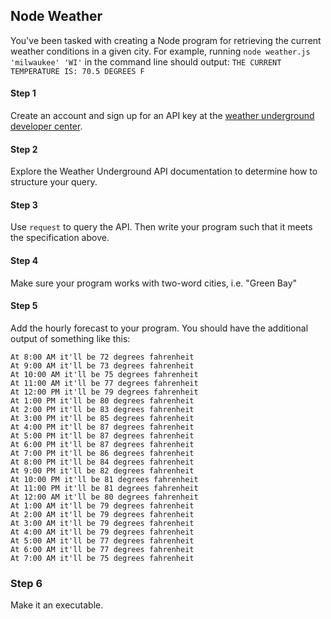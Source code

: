 ## Node Weather

You've been tasked with creating a Node program for retrieving the current weather conditions in a given city. For example, running `node weather.js 'milwaukee' 'WI'` in the command line should output: `THE CURRENT TEMPERATURE IS: 70.5 DEGREES F`

#### Step 1

Create an account and sign up for an API key at the [weather underground developer center](http://www.wunderground.com/weather/api/d/login.html).

#### Step 2

Explore the Weather Underground API documentation to determine how to structure your query.

#### Step 3

Use `request` to query the API. Then write your program such that it meets the specification above.


#### Step 4

Make sure your program works with two-word cities, i.e. "Green Bay"

#### Step 5

Add the hourly forecast to your program. You should have the additional output of something like this:

```
At 8:00 AM it'll be 72 degrees fahrenheit
At 9:00 AM it'll be 73 degrees fahrenheit
At 10:00 AM it'll be 75 degrees fahrenheit
At 11:00 AM it'll be 77 degrees fahrenheit
At 12:00 PM it'll be 79 degrees fahrenheit
At 1:00 PM it'll be 80 degrees fahrenheit
At 2:00 PM it'll be 83 degrees fahrenheit
At 3:00 PM it'll be 85 degrees fahrenheit
At 4:00 PM it'll be 87 degrees fahrenheit
At 5:00 PM it'll be 87 degrees fahrenheit
At 6:00 PM it'll be 87 degrees fahrenheit
At 7:00 PM it'll be 86 degrees fahrenheit
At 8:00 PM it'll be 84 degrees fahrenheit
At 9:00 PM it'll be 82 degrees fahrenheit
At 10:00 PM it'll be 81 degrees fahrenheit
At 11:00 PM it'll be 81 degrees fahrenheit
At 12:00 AM it'll be 80 degrees fahrenheit
At 1:00 AM it'll be 79 degrees fahrenheit
At 2:00 AM it'll be 79 degrees fahrenheit
At 3:00 AM it'll be 79 degrees fahrenheit
At 4:00 AM it'll be 79 degrees fahrenheit
At 5:00 AM it'll be 77 degrees fahrenheit
At 6:00 AM it'll be 77 degrees fahrenheit
At 7:00 AM it'll be 75 degrees fahrenheit
```
### Step 6
Make it an executable.
